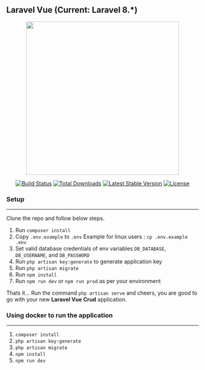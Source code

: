 ## Laravel Vue (Current: Laravel 8.*)

<p align="center"><a href="https://laravel.com" target="_blank"><img src="https://laravelnews.imgix.net/images/vue-spa-with-laravel.png?ixlib=php-3.3.1" width="400"></a></p>

<p align="center">
<a href="https://travis-ci.org/laravel/framework"><img src="https://travis-ci.org/laravel/framework.svg" alt="Build Status"></a>
<a href="https://packagist.org/packages/laravel/framework"><img src="https://img.shields.io/packagist/dt/laravel/framework" alt="Total Downloads"></a>
<a href="https://packagist.org/packages/laravel/framework"><img src="https://img.shields.io/packagist/v/laravel/framework" alt="Latest Stable Version"></a>
<a href="https://packagist.org/packages/laravel/framework"><img src="https://img.shields.io/packagist/l/laravel/framework" alt="License"></a>
</p>

### Setup
---
Clone the repo and follow below steps.
1. Run `composer install`
2. Copy `.env.example` to `.env` Example for linux users : `cp .env.example .env`
3. Set valid database credentials of env variables `DB_DATABASE`, `DB_USERNAME`, and `DB_PASSWORD`
4. Run `php artisan key:generate` to generate application key
5. Run `php artisan migrate`
6. Run `npm install`
7. Run `npm run dev` or `npm run prod` as per your environment

Thats it... Run the command `php artisan serve` and cheers, you are good to go with your new **Laravel Vue Crud** application.


### Using docker to run the application
---
1. `composer install`
2. `php artisan key:generate`
3. `php artisan migrate`
4. `npm install`
5. `npm run dev`